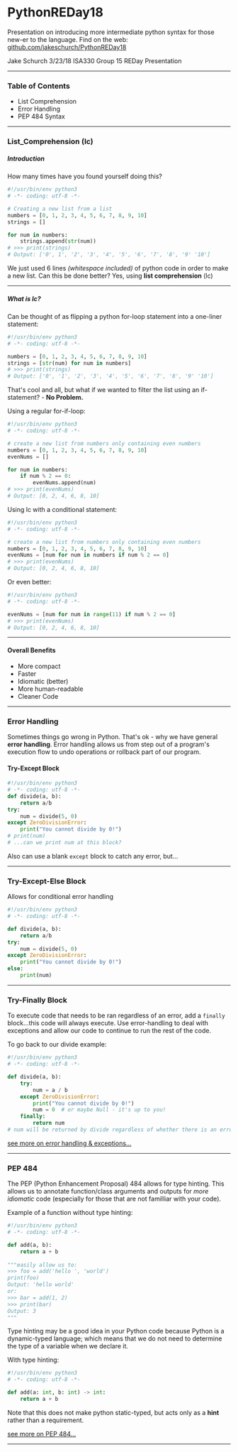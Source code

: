 # PythonREDay18
Presentation on introducing more intermediate python syntax for those new-er to the language.
Find on the web: [github.com/jakeschurch/PythonREDay18](https://www.github.com/jakeschurch/PythonREDay18)

Jake Schurch
3/23/18
ISA330
Group 15 REDay Presentation
***
### Table of Contents
- List Comprehension
- Error Handling
- PEP 484 Syntax

***
### List_Comprehension (lc)

##### Introduction
How many times have you found yourself doing this?
```python
#!/usr/bin/env python3
# -*- coding: utf-8 -*-

# Creating a new list from a list
numbers = [0, 1, 2, 3, 4, 5, 6, 7, 8, 9, 10]
strings = []

for num in numbers:
    strings.append(str(num))
# >>> print(strings) 
# Output: ['0', 1', '2', '3', '4', '5', '6', '7', '8', '9' '10']
```
We just used 6 lines _(whitespace included)_ of python code in order to make a new list.
Can this be done better? Yes, using **list comprehension** (lc)
***
##### What is lc?
Can be thought of as flipping a python for-loop statement into a one-liner statement:

```python
#!/usr/bin/env python3
# -*- coding: utf-8 -*-

numbers = [0, 1, 2, 3, 4, 5, 6, 7, 8, 9, 10]
strings = [str(num) for num in numbers]
# >>> print(strings) 
# Output: ['0', '1', '2', '3', '4', '5', '6', '7', '8', '9' '10']
```
That's cool and all, but what if we wanted to filter the list using an if-statement? - **No Problem.**

Using a regular for-if-loop:
```python
#!/usr/bin/env python3
# -*- coding: utf-8 -*-

# create a new list from numbers only containing even numbers 
numbers = [0, 1, 2, 3, 4, 5, 6, 7, 8, 9, 10]
evenNums = []

for num in numbers:
    if num % 2 == 0:
        evenNums.append(num)
# >>> print(evenNums)
# Output: [0, 2, 4, 6, 8, 10]
```
Using lc with a conditional statement:
```python
#!/usr/bin/env python3
# -*- coding: utf-8 -*-

# create a new list from numbers only containing even numbers 
numbers = [0, 1, 2, 3, 4, 5, 6, 7, 8, 9, 10]
evenNums = [num for num in numbers if num % 2 == 0]
# >>> print(evenNums)
# Output: [0, 2, 4, 6, 8, 10]
```
Or even better:
```python
#!/usr/bin/env python3
# -*- coding: utf-8 -*-

evenNums = [num for num in range(11) if num % 2 == 0]
# >>> print(evenNums)
# Output: [0, 2, 4, 6, 8, 10]
```
***
#### Overall Benefits
- More compact
- Faster
- Idiomatic (better) 
- More human-readable
- Cleaner Code
***
### Error Handling
Sometimes things go wrong in Python. That's ok - why we have general **error handling**.
Error handling allows us from step out of a program's execution flow to undo operations or rollback part of our program.

#### Try-Except Block
```python
#!/usr/bin/env python3
# -*- coding: utf-8 -*-
def divide(a, b):
    return a/b
try: 
    num = divide(5, 0)
except ZeroDivisionError:
    print("You cannot divide by 0!")
# print(num)
# ...can we print num at this block?
```
Also can use a blank `except` block to catch any error, but...
***
### Try-Except-Else Block
Allows for conditional error handling
```python
#!/usr/bin/env python3
# -*- coding: utf-8 -*-

def divide(a, b):
    return a/b
try: 
    num = divide(5, 0)
except ZeroDivisionError:
    print("You cannot divide by 0!")
else:
    print(num)
```
***
### Try-Finally Block
To execute code that needs to be ran regardless of an error, add a `finally` block...this code will always execute.
Use error-handling to deal with exceptions and allow our code to continue to run the rest of the code.

To go back to our divide example:
```python
#!/usr/bin/env python3
# -*- coding: utf-8 -*-

def divide(a, b):
    try:
        num = a / b
    except ZeroDivisionError:
        print("You cannot divide by 0!")
        num = 0  # or maybe Null - it's up to you!
    finally:
        return num
# num will be returned by divide regardless of whether there is an error or not.
```
[see more on error handling & exceptions...](https://www.tutorialspoint.com/python/python_exceptions.htm)
***

### PEP 484
The PEP (Python Enhancement Proposal) 484 allows for type hinting. This allows us to annotate function/class arguments and outputs for _more idiomatic_ code (especially for those that are not familliar with your code).

Example of a function without type hinting: 

```python
#!/usr/bin/env python3
# -*- coding: utf-8 -*-

def add(a, b):
    return a + b
    
"""easily allow us to:
>>> foo = add('hello ', 'world')
print(foo)
Output: 'hello world'
or:
>>> bar = add(1, 2)
>>> print(bar)
Output: 3
"""
```
Type hinting may be a good idea in your Python code because Python is a dynamic-typed language; which means that we do not need to determine the type of a variable when we declare it.

With type hinting:
```python
#!/usr/bin/env python3
# -*- coding: utf-8 -*-

def add(a: int, b: int) -> int:
    return a + b
```
Note that this does not make python static-typed, but acts only as a **hint** rather than a requirement.

[see more on PEP 484...](https://www.python.org/dev/peps/pep-0484/)
***



